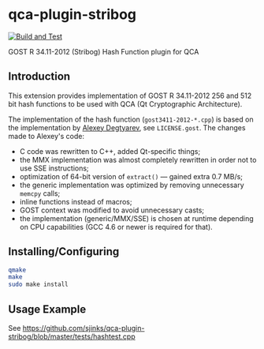 # qca-plugin-stribog

[![Build and Test](https://github.com/sjinks/qca-plugin-stribog/actions/workflows/test.yml/badge.svg)](https://github.com/sjinks/qca-plugin-stribog/actions/workflows/test.yml)

GOST R 34.11-2012 (Stribog) Hash Function plugin for QCA

## Introduction

This extension provides implementation of GOST R 34.11-2012 256 and 512 bit hash functions to be used with QCA (Qt Cryptographic Architecture).

The implementation of the hash function (`gost3411-2012-*.cpp`) is based on the implementation by [Alexey Degtyarev](https://www.streebog.net/en/), see `LICENSE.gost`.
The changes made to Alexey's code:
  * C code was rewritten to C++, added Qt-specific things;
  * the MMX implementation was almost completely rewritten in order not to use SSE instructions;
  * optimization of 64-bit version of `extract()` — gained extra 0.7 MB/s;
  * the generic implementation was optimized by removing unnecessary `memcpy` calls;
  * inline functions instead of macros;
  * GOST context was modified to avoid unnecessary casts;
  * the implementation (generic/MMX/SSE) is chosen at runtime depending on CPU capabilities (GCC 4.6 or newer is required for that).

## Installing/Configuring

```bash
qmake
make
sudo make install
```

## Usage Example

See https://github.com/sjinks/qca-plugin-stribog/blob/master/tests/hashtest.cpp
